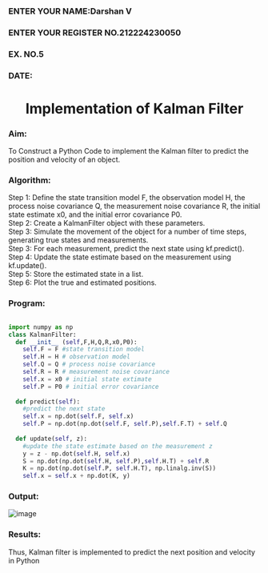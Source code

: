 <H3>ENTER YOUR NAME:Darshan V</H3>
<H3>ENTER YOUR REGISTER NO.212224230050</H3>
<H3>EX. NO.5</H3>
<H3>DATE: </H3>
<H1 ALIGN =CENTER> Implementation of Kalman Filter</H1>
<H3>Aim:</H3> To Construct a Python Code to implement the Kalman filter to predict the position and velocity of an object.
<H3>Algorithm:</H3>
Step 1: Define the state transition model F, the observation model H, the process noise covariance Q, the measurement noise covariance R, the initial state estimate x0, and the initial error covariance P0.<BR>
Step 2:  Create a KalmanFilter object with these parameters.<BR>
Step 3: Simulate the movement of the object for a number of time steps, generating true states and measurements. <BR>
Step 3: For each measurement, predict the next state using kf.predict().<BR>
Step 4: Update the state estimate based on the measurement using kf.update().<BR>
Step 5: Store the estimated state in a list.<BR>
Step 6: Plot the true and estimated positions.<BR>

<H3>Program:</H3>

```python

import numpy as np
class KalmanFilter:
  def __init__ (self,F,H,Q,R,x0,P0):
    self.F = F #state transition model
    self.H = H # observation model
    self.Q = Q # process noise covariance
    self.R = R # measurement noise covariance
    self.x = x0 # initial state extimate
    self.P = P0 # initial error covariance
  
  def predict(self):
    #predict the next state
    self.x = np.dot(self.F, self.x)
    self.P = np.dot(np.dot(self.F, self.P),self.F.T) + self.Q
  
  def update(self, z):
    #update the state estimate based on the measurement z
    y = z - np.dot(self.H, self.x)
    S = np.dot(np.dot(self.H, self.P),self.H.T) + self.R
    K = np.dot(np.dot(self.P, self.H.T), np.linalg.inv(S))
    self.x = self.x + np.dot(K, y)

```

<H3>Output:</H3>

![image](https://github.com/user-attachments/assets/962e2d6f-57fb-463e-b0b1-e1fb7e65af1b)



<H3>Results:</H3>
Thus, Kalman filter is implemented to predict the next position and  velocity in Python




